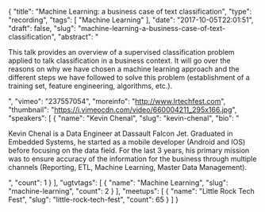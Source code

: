 {
  "title": "Machine Learning: a business case of text classification",
  "type": "recording",
  "tags": [
    "Machine Learning"
  ],
  "date": "2017-10-05T22:01:51",
  "draft": false,
  "slug": "machine-learning-a-business-case-of-text-classification",
  "abstract": "<p>This talk provides an overview of a supervised classification problem applied to talk classification in a business context. It will go over the reasons on why we have chosen a machine learning approach and the different steps we have followed to solve this problem (establishment of a training set, feature engineering, algorithms, etc.). </p>",
  "vimeo": "237557054",
  "moreinfo": "http://www.lrtechfest.com",
  "thumbnail": "https://i.vimeocdn.com/video/660004211_295x166.jpg",
  "speakers": [
    {
      "name": "Kevin Chenal",
      "slug": "kevin-chenal",
      "bio": "<p>Kevin Chenal is a Data Engineer at Dassault Falcon Jet. Graduated in Embedded Systems, he started as a mobile developer (Android and IOS) before focusing on the data field. For the last 3 years, his primary mission was to ensure accuracy of the information for the business through multiple channels (Reporting, ETL, Machine Learning, Master Data Management).</p>",
      "count": 1
    }
  ],
  "ugtvtags": [
    {
      "name": "Machine Learning",
      "slug": "machine-learning",
      "count": 2
    }
  ],
  "meetups": [
    {
      "name": "Little Rock Tech Fest",
      "slug": "little-rock-tech-fest",
      "count": 65
    }
  ]
}